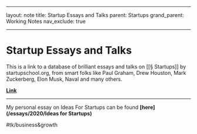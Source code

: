 - - - -
layout: note
title: Startup Essays and Talks
parent: Startups
grand_parent: Working Notes
nav_exclude: true

- - - -
# Startup Essays and Talks
This is a link to a database of brilliant essays and talks on [[§ Startups]] by startupschool.org, from smart folks like Paul Graham, Drew Houston, Mark Zuckerberg, Elon Musk, Naval and many others.

**[Link](https://www.startupschool.org/library)**

- - - -

My personal essay on Ideas For Startups can be found **[here](/essays/2020/Ideas for Startups)**

#tk/business&growth


